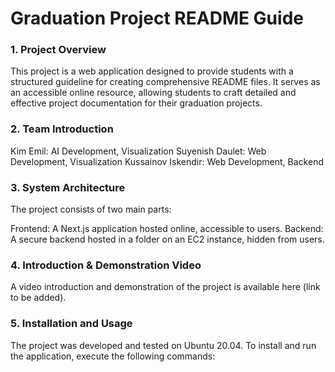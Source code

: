 # Graduation Project README Guide
### 1. Project Overview
This project is a web application designed to provide students with a structured guideline for creating comprehensive README files. It serves as an accessible online resource, allowing students to craft detailed and effective project documentation for their graduation projects.

### 2. Team Introduction
Kim Emil: AI Development, Visualization
Suyenish Daulet: Web Development, Visualization
Kussainov Iskendir: Web Development, Backend
### 3. System Architecture
The project consists of two main parts:

Frontend: A Next.js application hosted online, accessible to users.
Backend: A secure backend hosted in a folder on an EC2 instance, hidden from users.
### 4. Introduction & Demonstration Video
A video introduction and demonstration of the project is available here (link to be added).

### 5. Installation and Usage
The project was developed and tested on Ubuntu 20.04. To install and run the application, execute the following commands:
